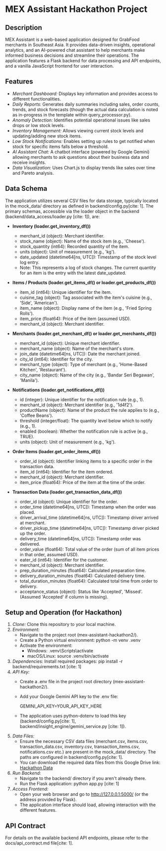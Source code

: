 # MEX Assistant Hackathon Project

## Description

MEX Assistant is a web-based application designed for GrabFood merchants in Southeast Asia. It provides data-driven insights, operational analytics, and an AI-powered chat assistant to help merchants make informed business decisions and streamline their operations. The application features a Flask backend for data processing and API endpoints, and a vanilla JavaScript frontend for user interaction.

## Features

* *Merchant Dashboard:* Displays key information and provides access to different functionalities.
* *Daily Reports:* Generates daily summaries including sales, order counts, trends, and stock forecasts (though the actual data calculation is noted as in-progress in the template within query_processor.py).
* *Anomaly Detection:* Identifies potential operational issues like sales drops or low stock levels.
* *Inventory Management:* Allows viewing current stock levels and updating/adding new stock items.
* *Low Stock Notifications:* Enables setting up rules to get notified when stock for specific items falls below a threshold.
* *AI Assistant Chat:* A chatbot interface (powered by Google Gemini) allowing merchants to ask questions about their business data and receive insights.
* *Data Visualization:* Uses Chart.js to display trends like sales over time and Pareto analysis.

## Data Schema

The application utilizes several CSV files for data storage, typically located in the mock_data/ directory as defined in backend/config.py[cite: 1]. The primary schemas, accessible via the loader object in the backend (backend/data_access/loader.py [cite: 1]), are:

* **Inventory (loader.get_inventory_df())**
    * merchant_id (object): Merchant identifier.
    * stock_name (object): Name of the stock item (e.g., 'Cheese').
    * stock_quantity (int64): Recorded quantity of the item.
    * units (object): Unit of measurement (e.g., 'kg').
    * date_updated (datetime64[ns, UTC]): Timestamp of the stock level log entry.
    * Note: This represents a log of stock changes. The current quantity for an item is the entry with the latest date_updated.

* **Items / Products (loader.get_items_df() or loader.get_products_df())**
    * item_id (int64): Unique identifier for the item.
    * cuisine_tag (object): Tag associated with the item's cuisine (e.g., 'Side', 'American').
    * item_name (object): Display name of the item (e.g., 'Fried Spring Rolls').
    * item_price (float64): Price of the item (assumed USD).
    * merchant_id (object): Merchant identifier.

* **Merchants (loader.get_merchant_df() or loader.get_merchants_df())**
    * merchant_id (object): Unique merchant identifier.
    * merchant_name (object): Name of the merchant's store.
    * join_date (datetime64[ns, UTC]): Date the merchant joined.
    * city_id (int64): Identifier for the city.
    * merchant_type (object): Type of merchant (e.g., 'Home-Based Kitchen', 'Restaurant').
    * city_name (object): Name of the city (e.g., 'Bandar Seri Begawan', 'Manila').

* **Notifications (loader.get_notifications_df())**
    * id (integer): Unique identifier for the notification rule (e.g., 1).
    * merchant_id (object): Merchant identifier (e.g., '1d4f2').
    * productName (object): Name of the product the rule applies to (e.g., 'Coffee Beans').
    * threshold (integer/float): The quantity level below which to notify (e.g., 1).
    * enabled (boolean): Whether the notification rule is active (e.g., TRUE).
    * units (object): Unit of measurement (e.g., 'kg').

* **Order Items (loader.get_order_items_df())**
    * order_id (object): Identifier linking items to a specific order in the transaction data.
    * item_id (int64): Identifier for the item ordered.
    * merchant_id (object): Merchant identifier.
    * item_price (float64): Price of the item at the time of the order.

* **Transaction Data (loader.get_transaction_data_df())**
    * order_id (object): Unique identifier for the order.
    * order_time (datetime64[ns, UTC]): Timestamp when the order was placed.
    * driver_arrival_time (datetime64[ns, UTC]): Timestamp driver arrived at merchant.
    * driver_pickup_time (datetime64[ns, UTC]): Timestamp driver picked up the order.
    * delivery_time (datetime64[ns, UTC]): Timestamp order was delivered.
    * order_value (float64): Total value of the order (sum of all item prices in that order, assumed USD).
    * eater_id (int64): Identifier for the customer.
    * merchant_id (object): Merchant identifier.
    * prep_duration_minutes (float64): Calculated preparation time.
    * delivery_duration_minutes (float64): Calculated delivery time.
    * total_duration_minutes (float64): Calculated total time from order to delivery.
    * acceptance_status (object): Status like 'Accepted', 'Missed'. (Assumed 'Accepted' if column is missing).

## Setup and Operation (for Hackathon)

1.  *Clone:* Clone this repository to your local machine.
2.  *Environment:*
    * Navigate to the project root (mex-assistant-hackathon2/).
    * Create a Python virtual environment: python -m venv .venv
    * Activate the environment:
        * Windows: .venv\Scripts\activate
        * macOS/Linux: source .venv/bin/activate
3.  *Dependencies:* Install required packages: pip install -r backend/requirements.txt [cite: 1]
4.  *API Key:*
    * Create a .env file in the project root directory (mex-assistant-hackathon2/).
    * Add your Google Gemini API key to the .env file:
        
        GEMINI_API_KEY=YOUR_API_KEY_HERE
        
    * The application uses python-dotenv to load this key (backend/config.py[cite: 1], backend/insight_engine/gemini_service.py [cite: 1]).
5.  *Data Files:*
    * Ensure the necessary CSV data files (merchant.csv, items.csv, transaction_data.csv, inventory.csv, transaction_items.csv, notifications.csv etc.) are present in the mock_data/ directory. The paths are configured in backend/config.py[cite: 1].
    * You can download the required data files from this Google Drive link: [Hackathon Data](https://drive.google.com/drive/folders/1k2sXTX0gsV-fgIrVzgk8KNUIgWtvELiZ?usp=sharing)
6.  *Run Backend:*
    * Navigate to the backend/ directory if you aren't already there.
    * Run the Flask application: python app.py [cite: 1]
7.  *Access Frontend:*
    * Open your web browser and go to http://127.0.0.1:5000/ (or the address provided by Flask).
    * The application interface should load, allowing interaction with the different features.

## API Contract

For details on the available backend API endpoints, please refer to the docs/api_contract.md file[cite: 1].
